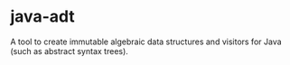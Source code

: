 # java-adt
A tool to create immutable algebraic data structures and visitors for Java (such as abstract syntax trees).
